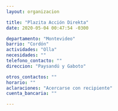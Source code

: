 ```yaml
---
layout: organizacion

title: "Plazita Acción Direkta"
date: 2020-05-04 00:47:54 -0300

departamento: "Montevideo"
barrio: "Cordón"
actividades: "Olla"
necesidades: ""
telefono_contacto: ""
direccion: "Paysandú y Gaboto"

otros_contactos: ""
horario: ""
aclaraciones: "Acercarse con recipiente"
cuenta_bancaria: ""

---
```

